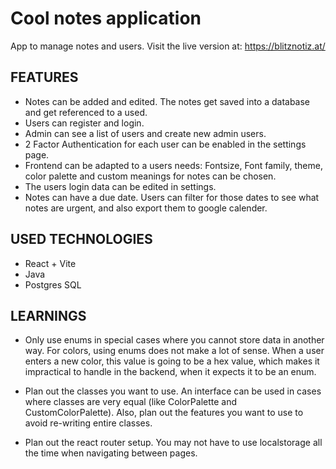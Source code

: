 # Cool notes application

App to manage notes and users. Visit the live version at: https://blitznotiz.at/

## FEATURES

- Notes can be added and edited. The notes get saved into a database and get referenced to a used.
- Users can register and login.
- Admin can see a list of users and create new admin users.
- 2 Factor Authentication for each user can be enabled in the settings page.
- Frontend can be adapted to a users needs: Fontsize, Font family, theme, color palette and custom meanings for notes can be chosen.
- The users login data can be edited in settings.
- Notes can have a due date. Users can filter for those dates to see what notes are urgent, and also export them to google calender.

## USED TECHNOLOGIES

- React + Vite
- Java
- Postgres SQL

## LEARNINGS

- Only use enums in special cases where you cannot store data in another way. For colors, using enums does not make a lot of sense. When a user enters a new color, this value is going to be a hex value, which makes it impractical to handle in the backend, when it expects it to be an enum.

- Plan out the classes you want to use. An interface can be used in cases where classes are very equal (like ColorPalette and CustomColorPalette). Also, plan out the features you want to use to avoid re-writing entire classes.

- Plan out the react router setup. You may not have to use localstorage all the time when navigating between pages.
